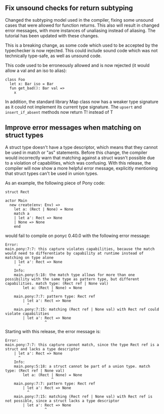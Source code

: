 ## Fix unsound checks for return subtyping

Changed the subtyping model used in the compiler,
fixing some unsound cases that were allowed for function returns.
This also will result in changed error messages, with more
instances of unaliasing instead of aliasing. The tutorial has
been updated with these changes.

This is a breaking change, as some code which used to be accepted
by the typechecker is now rejected. This could include sound code
which was not technically type-safe, as well as unsound code.

This code used to be erroneously allowed and is now rejected
(it would allow a val and an iso to alias):
```
class Foo
  let x: Bar iso = Bar
  fun get_bad(): Bar val =>
    x
```

In addition, the standard library Map class now has a weaker
type signature as it could not implement its current type signature.
The `upsert` and `insert_if_absent` methods now return T! instead of T

## Improve error messages when matching on struct types

A struct type doesn't have a type descriptor, which means that they cannot be used in match or "as" statements. Before this change, the compiler would incorrectly warn that matching against a struct wasn't possible due to a violation of capabilities, which was confusing. With this release, the compiler will now show a more helpful error message, explicitly mentioning that struct types can't be used in union types.

As an example, the following piece of Pony code:

```pony
struct Rect

actor Main
  new create(env: Env) =>
    let a: (Rect | None) = None
    match a
    | let a': Rect => None
    | None => None
    end
```

would fail to compile on ponyc 0.40.0 with the following error message:

```
Error:
main.pony:7:7: this capture violates capabilities, because the match would need to differentiate by capability at runtime instead of matching on type alone
    | let a': Rect => None
      ^
    Info:
    main.pony:5:18: the match type allows for more than one possibility with the same type as pattern type, but different capabilities. match type: (Rect ref | None val)
        let a: (Rect | None) = None
                     ^
    main.pony:7:7: pattern type: Rect ref
        | let a': Rect => None
          ^
    main.pony:7:15: matching (Rect ref | None val) with Rect ref could violate capabilities
        | let a': Rect => None
                  ^
```

Starting with this release, the error message is:

```
Error:
main.pony:7:7: this capture cannot match, since the type Rect ref is a struct and lacks a type descriptor
    | let a': Rect => None
      ^
    Info:
    main.pony:5:18: a struct cannot be part of a union type. match type: (Rect ref | None val)
        let a: (Rect | None) = None
                     ^
    main.pony:7:7: pattern type: Rect ref
        | let a': Rect => None
          ^
    main.pony:7:15: matching (Rect ref | None val) with Rect ref is not possible, since a struct lacks a type descriptor
        | let a': Rect => None
                  ^
```

